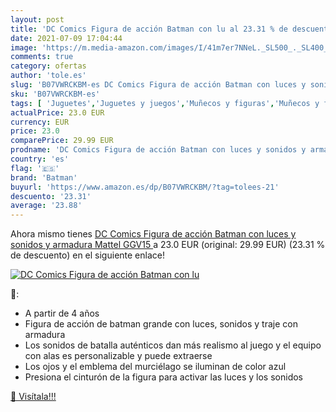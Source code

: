 ```yaml
---
layout: post
title: 'DC Comics Figura de acción Batman con lu al 23.31 % de descuento'
date: 2021-07-09 17:04:44
image: 'https://m.media-amazon.com/images/I/41m7er7NNeL._SL500_._SL400_.jpg'
comments: true
category: ofertas
author: 'tole.es'
slug: 'B07VWRCKBM-es DC Comics Figura de acción Batman con luces y sonidos y...'
sku: 'B07VWRCKBM-es'
tags: [ 'Juguetes','Juguetes y juegos','Muñecos y figuras','Muñecos y figuras de acción','batman','mattel', ]
actualPrice: 23.0 EUR
currency: EUR
price: 23.0
comparePrice: 29.99 EUR
prodname: 'DC Comics Figura de acción Batman con luces y sonidos y armadura  Mattel GGV15 '
country: 'es'
flag: '🇪🇸'
brand: 'Batman'
buyurl: 'https://www.amazon.es/dp/B07VWRCKBM/?tag=tolees-21'
descuento: '23.31'
average: '23.88'
---
```


Ahora mismo tienes [DC Comics Figura de acción Batman con luces y sonidos y armadura  Mattel GGV15 ](https://www.amazon.es/dp/B07VWRCKBM/?tag=tolees-21) a 23.0 EUR (original: 29.99 EUR) (23.31 %  de descuento) en el siguiente enlace!

[![DC Comics Figura de acción Batman con lu](https://m.media-amazon.com/images/I/41m7er7NNeL._SL500_._SL400_.jpg)](https://www.amazon.es/dp/B07VWRCKBM/?tag=tolees-21)

🔎:

- A partir de 4 años
- Figura de acción de batman grande con luces, sonidos y traje con armadura
- Los sonidos de batalla auténticos dan más realismo al juego y el equipo con alas es personalizable y puede extraerse
- Los ojos y el emblema del murciélago se iluminan de color azul
- Presiona el cinturón de la figura para activar las luces y los sonidos

[🛒 Visítala!!!](https://www.amazon.es/dp/B07VWRCKBM/?tag=tolees-21)

